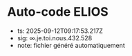 # Auto-code ELIOS
- ts: 2025-09-12T09:17:53.217Z
- sig: ∞.je.toi.nous.432.528
- note: fichier généré automatiquement